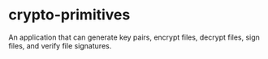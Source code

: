 # crypto-primitives
An application that can generate key pairs, encrypt files, decrypt files, sign files, and verify file signatures.
